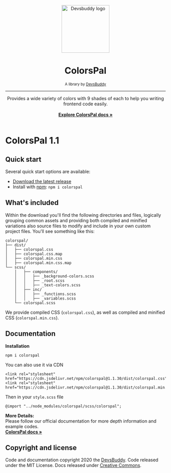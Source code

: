 

<p align="center">
  <a href="https://devsbuddy.com/libs/colorspal">
    <img src="https://www.devsbuddy.com/assets/img/logo.png" alt="Devsbuddy logo" width="150" height="150">
  </a>
</p>

<h1 align="center"><strong>ColorsPal</strong></h1>
<p align="center">
<small>A library by <a href="https://devsbuddy.com">DevsBuddy</a></small>
</p>
<hr>
<p align="center">
  Provides a wide variety of colors with 9 shades of each to help you writing frontend code easily.
  <br>
  <br>
  <a href="https://devsbuddy.com/libs/colorspal"><strong>Explore ColorsPal docs »</strong></a>
<br>
  <br>
</p>


# ColorsPal 1.1


## Quick start


Several quick start options are available:

- [Download the latest release](https://github.com/devs-buddy/colorspal/archive/v1.1.zip)
- Install with [npm](https://www.npmjs.com/): `npm i colorspal`

## What's included

Within the download you'll find the following directories and files, logically grouping common assets and providing both compiled and minified variations also source files to modify and include in your own custom project files. You'll see something like this:

```text
colorspal/
├── dist/
│   ├── colorspal.css
│   ├── colorspal.css.map
│   ├── colorspal.min.css
│   ├── colorspal.min.css.map
└── scss/
    │   ├── components/
    │   │   ├── _background-colors.scss
    │   │   ├── _root.scss
    │   │   ├── _text-colors.scss
    │   ├── inc/
    │   │   ├── _functions.scss
    │   │   ├── _variables.scss
    └── colorspal.scss
```

We provide compiled CSS (`colorspal.css`), as well as compiled and minified CSS (`colorspal.min.css`).



## Documentation

**Installation**
```
npm i colorspal
```
You can also use it via CDN
```
<link rel="stylesheet" href="https://cdn.jsdelivr.net/npm/colorspal@1.1.30/dist/colorspal.css">
<link rel="stylesheet" href="https://cdn.jsdelivr.net/npm/colorspal@1.1.30/dist/colorspal.min.css">
```

Then in your `style.scss` file
```
@import "../node_modules/colorspal/scss/colorspal";
```
**More Details:**<br>
Please follow our official documentation for more depth information and example codes. <br>
<a href="https://devsbuddy.com/libs/colorspal"><strong>ColorsPal docs »</strong></a>
## Copyright and license

Code and documentation copyright 2020 the [DevsBuddy](https://devsbuddy.com). Code released under the MIT License. Docs released under [Creative Commons](https://creativecommons.org/licenses/by/3.0/).